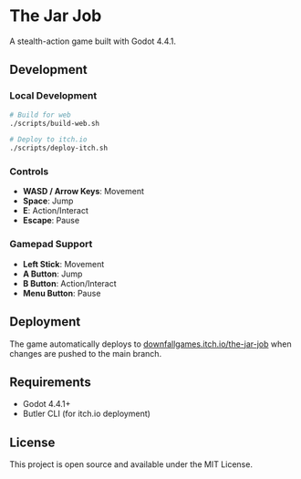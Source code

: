 # The Jar Job

A stealth-action game built with Godot 4.4.1.

## Development

### Local Development
```bash
# Build for web
./scripts/build-web.sh

# Deploy to itch.io
./scripts/deploy-itch.sh
```

### Controls
- **WASD / Arrow Keys**: Movement  
- **Space**: Jump
- **E**: Action/Interact
- **Escape**: Pause

### Gamepad Support
- **Left Stick**: Movement
- **A Button**: Jump  
- **B Button**: Action/Interact
- **Menu Button**: Pause

## Deployment

The game automatically deploys to [downfallgames.itch.io/the-jar-job](https://downfallgames.itch.io/the-jar-job) when changes are pushed to the main branch.

## Requirements

- Godot 4.4.1+
- Butler CLI (for itch.io deployment)

## License

This project is open source and available under the MIT License.